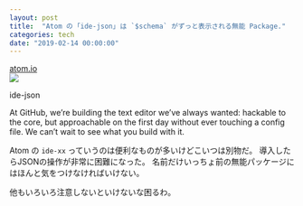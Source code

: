 ```yaml
---
layout: post
title:  "Atom の ｢ide-json｣ は `$schema` がずっと表示される無能 Package."
categories: tech
date: "2019-02-14 00:00:00"
---
```


<div class="card">
  <a href="https://atom.io/packages/ide-json"></a>
  <div class="card__header">
    <a href="https://atom.io/packages/ide-json">atom.io</a>
  </div>
  <div class="card__image">
    <img src="https://user-images.githubusercontent.com/118951/30307874-5a0b03d6-9736-11e7-84d1-55eafe784cda.png">
  </div>
  <div class="card__title">
    <p>ide-json</p>
  </div>
  <div class="card__description">
    <p>At GitHub, we’re building the text editor we’ve always wanted: hackable to the core, but approachable on the first day without ever touching a config file. We can’t wait to see what you build with it.</p>
  </div>
</div>

Atom の `ide-xx` っていうのは便利なものが多いけどこいつは別物だ。
導入したらJSONの操作が非常に困難になった。
名前だけいっちょ前の無能パッケージにはほんと気をつけなければいけない。

他もいろいろ注意しないといけないな困るわ。
